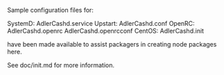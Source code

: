 Sample configuration files for:

SystemD: AdlerCashd.service
Upstart: AdlerCashd.conf
OpenRC:  AdlerCashd.openrc
         AdlerCashd.openrcconf
CentOS:  AdlerCashd.init

have been made available to assist packagers in creating node packages here.

See doc/init.md for more information.
